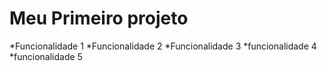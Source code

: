# Meu Primeiro projeto
*Funcionalidade 1
*Funcionalidade 2
*Funcionalidade 3
*funcionalidade 4
*funcionalidade 5
